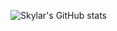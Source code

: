 ![Skylar's GitHub stats](https://github-readme-stats.vercel.app/api?username=yuanjingtai&count_private=true&theme=radical)
